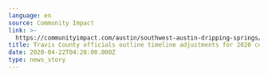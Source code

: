 ```yaml
---
language: en
source: Community Impact
link: >-
  https://communityimpact.com/austin/southwest-austin-dripping-springs/coronavirus/2020/04/21/travis-county-officials-outline-timeline-adjustments-for-2020-census-project-snags-with-planned-redistricting-efforts/
title: Travis County officials outline timeline adjustments for 2020 census
date: 2020-04-22T04:28:00.000Z
type: news_story
---
```


